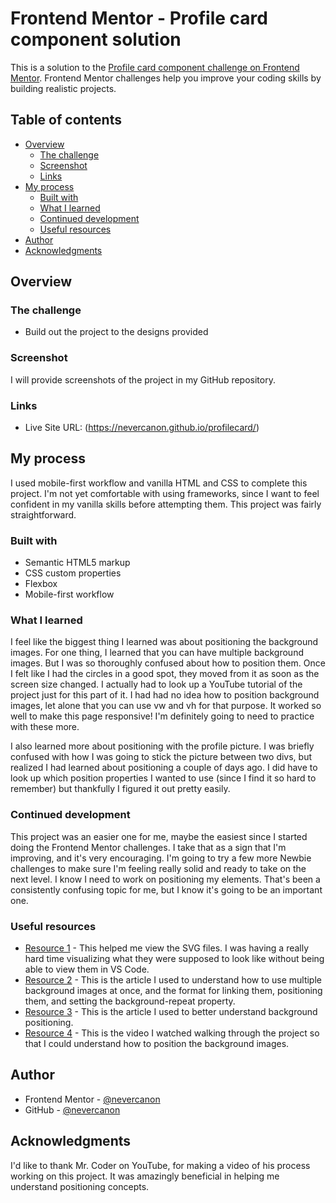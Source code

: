 # Frontend Mentor - Profile card component solution

This is a solution to the [Profile card component challenge on Frontend Mentor](https://www.frontendmentor.io/challenges/profile-card-component-cfArpWshJ). Frontend Mentor challenges help you improve your coding skills by building realistic projects. 

## Table of contents

- [Overview](#overview)
  - [The challenge](#the-challenge)
  - [Screenshot](#screenshot)
  - [Links](#links)
- [My process](#my-process)
  - [Built with](#built-with)
  - [What I learned](#what-i-learned)
  - [Continued development](#continued-development)
  - [Useful resources](#useful-resources)
- [Author](#author)
- [Acknowledgments](#acknowledgments)

## Overview

### The challenge

- Build out the project to the designs provided

### Screenshot

I will provide screenshots of the project in my GitHub repository.

### Links

- Live Site URL: (https://nevercanon.github.io/profilecard/)

## My process

I used mobile-first workflow and vanilla HTML and CSS to complete this project. I'm not yet comfortable with using frameworks, since I want to feel confident in my vanilla skills before attempting them. This project was fairly straightforward.

### Built with

- Semantic HTML5 markup
- CSS custom properties
- Flexbox
- Mobile-first workflow

### What I learned

I feel like the biggest thing I learned was about positioning the background images. For one thing, I learned that you can have multiple background images. But I was so thoroughly confused about how to position them. Once I felt like I had the circles in a good spot, they moved from it as soon as the screen size changed. I actually had to look up a YouTube tutorial of the project just for this part of it. I had had no idea how to position background images, let alone that you can use vw and vh for that purpose. It worked so well to make this page responsive! I'm definitely going to need to practice with these more.

I also learned more about positioning with the profile picture. I was briefly confused with how I was going to stick the picture between two divs, but realized I had learned about positioning a couple of days ago. I did have to look up which position properties I wanted to use (since I find it so hard to remember) but thankfully I figured it out pretty easily.

### Continued development

This project was an easier one for me, maybe the easiest since I started doing the Frontend Mentor challenges. I take that as a sign that I'm improving, and it's very encouraging. I'm going to try a few more Newbie challenges to make sure I'm feeling really solid and ready to take on the next level. I know I need to work on positioning my elements. That's been a consistently confusing topic for me, but I know it's going to be an important one.

### Useful resources

- [Resource 1](https://www.svgviewer.dev/) - This helped me view the SVG files. I was having a really hard time visualizing what they were supposed to look like without being able to view them in VS Code.
- [Resource 2](https://www.w3schools.com/css/css3_backgrounds.asp) - This is the article I used to understand how to use multiple background images at once, and the format for linking them, positioning them, and setting the background-repeat property.
- [Resource 3](https://www.w3schools.com/cssref/pr_background-position.php) - This is the article I used to better understand background positioning.
- [Resource 4](https://www.youtube.com/watch?v=NZpG9EBKYWc&t=1263s) - This is the video I watched walking through the project so that I could understand how to position the background images.

## Author

- Frontend Mentor - [@nevercanon](https://www.frontendmentor.io/profile/nevercanon)
- GitHub - [@nevercanon](https://github.com/nevercanon)

## Acknowledgments

I'd like to thank Mr. Coder on YouTube, for making a video of his process working on this project. It was amazingly beneficial in helping me understand positioning concepts.
